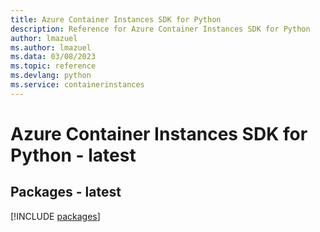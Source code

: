 ```yaml
---
title: Azure Container Instances SDK for Python
description: Reference for Azure Container Instances SDK for Python
author: lmazuel
ms.author: lmazuel
ms.data: 03/08/2023
ms.topic: reference
ms.devlang: python
ms.service: containerinstances
---
```

# Azure Container Instances SDK for Python - latest
## Packages - latest
[!INCLUDE [packages](container-instances-index.md)]